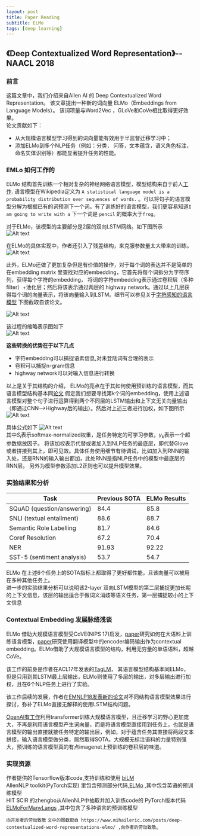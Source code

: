 ```yaml
---
layout: post
title: Paper Reading
subtitle: ELMo
tags: [deep learning]
---
```

## 《Deep Contextualized Word Representation》--NAACL 2018
### 前言
这篇文章中，我们介绍来自Allen AI 的 Deep Contextualized Word Representation。 该文章提出一种新的词向量 ELMo（Embeddings from Language Models）。 该词项量与Word2Vec ，GLoVe和CoVe相比取得更好效果。   
论文贡献如下：
 - 从大规模语言模型学习得到的词向量能有效用于半监督迁移学习中；
 - 添加ELMo到多个NLP任务（例如：分类， 问答，文本蕴含，语义角色标注，命名实体识别等）都能显著提升任务的性能。

### EMLo 如何工作的 
ELMo 结构首先训练一个相对复杂的神经网络语言模型，模型结构来自于前人[工作](https://arxiv.org/abs/1602.02410). 
语言模型在Wikipedia定义为 	`A statistical language model is a probability distribution over sequences of words.` 。可以将句子的语言模型分解为根据已有的词预测下一个词。有了训练好的语言模型，我们更容易知道`I am going to write with a` 下一个词是 `pencil` 的概率大于`frog`。

对于ELMo，该模型的主要部分是2层的双向LSTM网络。如下图所示  
![Alt text](/img/1539137783760.png)

在ELMo的具体实现中，作者还引入了残差结构，来克服参数量太大带来的训练。  
![Alt text](/img/1539137809702.png)

此外，ELMo还做了更加复杂但是有价值的操作，对于每个词的表达并不是简单的在embedding matrix 里查找对应的embedding，它首先将每个词拆分为字符序列，获得每个字符的embedding， 将词的字符embedding表示通过卷积层（多种filter）+池化层；然后将该表示通过两层的 highway network。通过以上几层获得每个词的向量表示，将该向量输入到LSTM。细节可以参见关于[字符感知的语言模型](https://arxiv.org/pdf/1508.06615.pdf)
下图截取自该论文。  

![Alt text](/img/1539132499103.png)  

该过程的缩略表示图如下  
![Alt text](/img/1539132801190.png)  

**这些转换的优势在于以下几点**
 - 字符embedding可以捕捉语素信息,对未登陆词有合理的表示
 - 卷积可以捕捉n-gram信息
 - highway network可以对输入信息进行转换
 
以上是关于其结构的介绍，
 ELMo的亮点在于其如何使用预训练的语言模型，而其语言模型结构基本同[论文](https://arxiv.org/abs/1602.02410)
 假定我们想要寻找第k个词的embedding，使用上述语言模型对整个句子进行运算得到两个不同层的LSTM输出和上下文无关向量输出（即通过CNN—>Highway后的输出）。然后对上述三者进行加权，如下图所示
 ![Alt text](/img/1539138806514.png)  

具体公式如下
![Alt text](/img/1539134755347.png)  
其中$S_i$表示softmax-normalized权重，是任务特定的可学习参数，$\gamma_k$表示一个超参数缩放因子。
将该加权表示代替或者加入到NLP任务的最底层，即代替Glove 或者拼接到其上，即可见效。具体任务使用细节有待调试，比如加入到RNN的输入处，还是RNN的输入输出都加，此处RNN是指NLP任务中的模型中最底层的RNN层。 另外为模型参数添加L2正则也可以提升模型效果。

### 实验结果和分析
| Task  | Previous SOTA  |  ELMo Results |
|---|---|---|
| SQuAD (question/answering)	| 84.4 |	85.8 |
| SNLI (textual entailment)	| 88.6	| 88.7 |
| Semantic Role Labelling |	81.7 |	84.6 |
| Coref Resolution | 	67.2 |	70.4 |
| NER |	91.93 |	92.22 |
| SST-5 (sentiment analysis) |	53.7 |	54.7 |

 ELMo 在上述6个任务上的SOTA指标上都取得了更好都性能，且该向量可以被用在多种其他任务上。  
 进一步的实验结果分析可以说明该2-layer 双向LSTM模型的第二层捕捉更加长期的上下文信息，该层的输出适合于做词义消歧等语义任务，第一层捕捉较小的上下文信息

### Contextual Embedding 发展脉络浅谈
ELMo 借助大规模语言模型受CoVE(NIPS 17)启发，[paper](https://arxiv.org/abs/1602.02410)研究如何在大语料上训练语言模型，[paper](https://github.com/salesforce/cove)研究使用翻译模型中的encoder编码输出作为contextual embedding。ELMo借助了大规模语言模型的结构，利用无穷量的单语语料，超越CoVe。

该工作的前身是作者在ACL17年发表的[TagLM](https://arxiv.org/abs/1705.00108)， 其语言模型结构基本同ELMo，但是只用到其LSTM最上层输出，ELMo则使用了多层的输出，对多层输出进行加权，且在6个NLP任务上进行了实验。

该工作后续的发展，作者在[EMNLP18发表新的论文](https://arxiv.org/abs/1808.08949)对不同结构语言模型效果进行探讨，弥补了ELMo直接无解释的使用LSTM结构问题。

[OpenAI有工作](https://blog.openai.com/language-unsupervised/)利用transformer训练大规模语言模型，且迁移学习的野心更加庞大，不再是利用语言模型产生词向量，而是将语言模型直接用到任务上，也就是语言模型的输出直接就接任务特定的输出层，例如，对于蕴含任务其直接将两段文本拼接，输入语言模型做分类，居然取得SOTA。大规模无标注语料的力量特别强大，预训练的语言模型真的有点imagenet上预训练的卷积层的味道。


### 实现资源
作者提供的Tensorflow版本code,支持训练和使用 [biLM](https://github.com/allenai/bilm-tf)  
 AllenNLP toolkit(PyTorch实现) 里包含预测部分代码,[ELMo](https://github.com/allenai/allennlp/blob/master/tutorials/how_to/elmo.md) ,其中包含英语的预训练模型  
HIT SCIR 的zhengbo从AllenNLP中抽取并加入训练code的 PyTorch版本代码[ELMoForManyLangs](https://github.com/HIT-SCIR/ELMoForManyLangs) ,其中包含了多种语言的预训练模型

`向开发者的劳动致敬`	
`文中的图截取自 https://www.mihaileric.com/posts/deep-contextualized-word-representations-elmo/ ,向作者的劳动致敬`。
